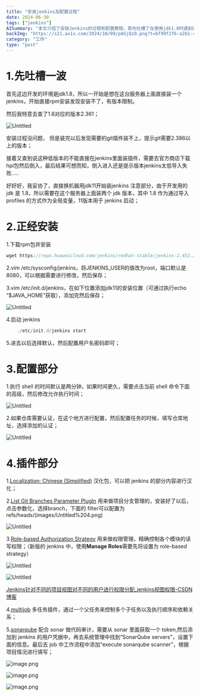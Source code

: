 ```yaml
---
title: "安装jenkins及配置过程"
date: 2024-06-30
tags: ["jenkins"]
AISummary: "本文介绍了安装Jenkins的过程和配置教程。首先吐槽了在使用jdk1.8时遇到的版本限制问题，然后转而使用jdk11进行安装。详细说明了下载rpm包并安装的步骤，以及修改配置文件和启动Jenkins的方法。接着介绍了一些配置部分，包括执行shell的时间设置和仓库认证配置。最后列举了几个常用插件，包括汉化包、项目分支管理插件和权限管理插件。"
backImg: "https://s21.ax1x.com/2024/10/09/pAGjQzD.png?t=bf99f2f6-a2b1-4b4b-adaa-f99680bf9c29"
category: "工作"
type: "post"
---
```

# 1.先吐槽一波

首先这边开发的环境是jdk1.8，所以一开始是想在这台服务器上面直接装一个jenkins，开始直接rpm安装发现安装不了，有版本限制。

然后我特意去查了1.8对应的版本2.361；

![Untitled](images/Untitled.png)

安装过程没问题， 但是装完以后发现需要的git插件装不上，提示git需要2.386以上的版本；

接着又查到说这种低版本的不能直接在jenkins里面装插件，需要去官方商店下载hpi包然后倒入，最后结果可想而知，倒入进入还是提示版本jenkins太低导入失败…..

好好好，我妥协了，直接换机器用jdk11开始装jenkins
注意部分，由于开发用的 jdk 是 1.8，所以需要在这个服务器上面装两个 jdk 版本，其中 1.8 作为通过导入profiles 的方式作为全局变量，11版本用于 jenkins 启动；

# 2.正经安装

1.下载rpm包并安装

```jsx
wget https://repo.huaweicloud.com/jenkins/redhat-stable/jenkins-2.452.2-1.1.noarch.rpm
```

2.vim /etc/sysconfig/jenkins，将JENKINS_USER的值改为root，端口默认是8080，可以根据需要进行修改，然后保存；

3.vim /etc/init.d/jenkins，在如下位置添加jdk11的安装位置（可通过执行echo “$JAVA_HOME”获取），添加完然后保存；

![Untitled](images/Untitled%201.png)

4.启动 jenkins

```jsx
	./etc/init.d/jenkins start
```

5.进去以后选择默认，然后配置用户名密码即可；

# 3.配置部分

1.执行 shell 的时间默认是两分钟，如果时间更久，需要点击当前 shell 命令下面的高级，然后修改允许执行时间；

![Untitled](images/Untitled%202.png)

2.如果仓库需要认证，在这个地方进行配置，然后配置任务的时候，填写仓库地址，选择添加的认证；

![Untitled](images/Untitled%203.png)

# 4.插件部分

1.[Localization: Chinese (Simplified)](https://plugins.jenkins.io/localization-zh-cn) 汉化包，可以把 jenkins 的部分内容进行汉化；

2.[List Git Branches Parameter PlugIn](https://plugins.jenkins.io/list-git-branches-parameter) 用来做项目分支管理的，安装好了以后，点击参数化，选择branch，下面的 filter可以配置为refs/heads/(images/Untitled%204.png)

![Untitled](images/Untitled%205.png)

3.[Role-based Authorization Strategy](https://plugins.jenkins.io/role-strategy) 用来做权限管理，精确控制各个模块的读写权限；（新版的 jenkins 中，使用**Manage Roles**需要先将设置为 role-based strategy）

![Untitled](images/Untitled%206.png)

![Untitled](images/Untitled%207.png)

[Jenkins针对不同的项目视图对不同的用户进行权限分配_jenkins视图权限-CSDN博客](https://blog.csdn.net/chj_1224365967/article/details/117924420)

4.[multijob](https://plugins.jenkins.io/jenkins-multijob-plugin) 多任务插件，通过一个父任务来控制多个子任务以及执行顺序和依赖关系；

5.[sonarqube](https://plugins.jenkins.io/sonar/) 配合 sonar 做代码审计，需要从 sonar 里面获取一个 token,然后添加到 jenkins 的用户凭据中，再去系统管理中找到“SonarQube servers”，设置下面的信息。最后去 job 中工作流程中添加“execute sonarqube scanner”，根据项目情况进行填写；

![image.png](images/image.png)

![image.png](images/image%201.png)

![image.png](images/image%202.png)
